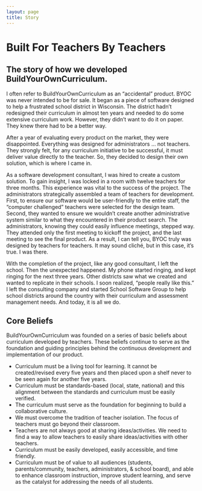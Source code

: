 ```yaml
---
layout: page
title: Story
---
```


# Built For Teachers By Teachers

## The story of how we developed BuildYourOwnCurriculum.

I often refer to BuildYourOwnCurriculum as an “accidental” product.  BYOC was never intended to be for sale. It began as a piece of software designed to help a frustrated school district in Wisconsin. The district hadn’t redesigned their curriculum in almost ten years and needed to do some extensive curriculum work. However, they didn’t want to do it on paper. They knew there had to be a better way.

After a year of evaluating every product on the market, they were disappointed. Everything was designed for administrators … not teachers. They strongly felt, for any curriculum initiative to be successful, it must deliver value directly to the teacher. So, they decided to design their own solution, which is where I came in.

As a software development consultant, I was hired to create a custom solution. To gain insight, I was locked in a room with twelve teachers for three months. This experience was vital to the success of the project. The administrators strategically assembled a team of teachers for development. First, to ensure our software would be user-friendly to the entire staff, the “computer challenged” teachers were selected for the design team. Second, they wanted to ensure we wouldn’t create another administrative system similar to what they encountered in their product search. The administrators, knowing they could easily influence meetings, stepped way. They attended only the first meeting to kickoff the project, and the last meeting to see the final product. As a result, I can tell you, BYOC truly was designed by teachers for teachers. It may sound cliché, but in this case, it’s true. I was there.

With the completion of the project, like any good consultant, I left the school. Then the unexpected happened. My phone started ringing, and kept ringing for the next three years. Other districts saw what we created and wanted to replicate in their schools. I soon realized, “people really like this.” I left the consulting company and started School Software Group to help school districts around the country with their curriculum and assessment management needs. And today, it is all we do.

## Core Beliefs

BuildYourOwnCurriculum was founded on a series of basic beliefs about curriculum developed by teachers. These beliefs continue to serve as the foundation and guiding principles behind the continuous development and implementation of our product. 

* Curriculum must be a living tool for learning. It cannot be created/revised every five years and then placed upon a shelf never to be seen again for another five years. 
* Curriculum must be standards-based (local, state, national) and this alignment between the standards and curriculum must be easily verified. 
* The curriculum must serve as the foundation for beginning to build a collaborative culture. 
* We must overcome the tradition of teacher isolation. The focus of teachers must go beyond their classroom.
* Teachers are not always good at sharing ideas/activities. We need to find a way to allow teachers to easily share ideas/activities with other teachers. 
* Curriculum must be easily developed, easily accessible, and time friendly. 
* Curriculum must be of value to all audiences (students, parents/community, teachers, administrators, & school board), and able to enhance classroom instruction, improve student learning, and serve as the catalyst for addressing the needs of all students.  
